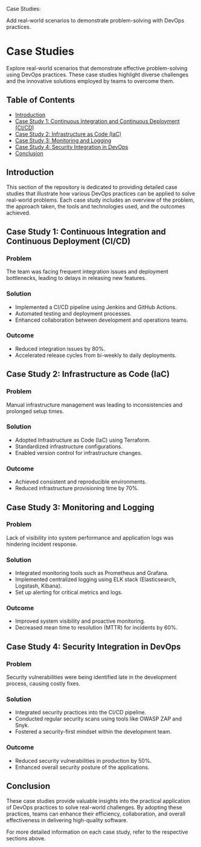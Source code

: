 Case Studies:

Add real-world scenarios to demonstrate problem-solving with DevOps practices.

# Case Studies
Explore real-world scenarios that demonstrate effective problem-solving using DevOps practices. These case studies highlight diverse challenges and the innovative solutions employed by teams to overcome them.

## Table of Contents
- [Introduction](#introduction)
- [Case Study 1: Continuous Integration and Continuous Deployment (CI/CD)](#case-study-1-continuous-integration-and-continuous-deployment-cicd)
- [Case Study 2: Infrastructure as Code (IaC)](#case-study-2-infrastructure-as-code-iac)
- [Case Study 3: Monitoring and Logging](#case-study-3-monitoring-and-logging)
- [Case Study 4: Security Integration in DevOps](#case-study-4-security-integration-in-devops)
- [Conclusion](#conclusion)

## Introduction
This section of the repository is dedicated to providing detailed case studies that illustrate how various DevOps practices can be applied to solve real-world problems. Each case study includes an overview of the problem, the approach taken, the tools and technologies used, and the outcomes achieved.

## Case Study 1: Continuous Integration and Continuous Deployment (CI/CD)
### Problem
The team was facing frequent integration issues and deployment bottlenecks, leading to delays in releasing new features.

### Solution
- Implemented a CI/CD pipeline using Jenkins and GitHub Actions.
- Automated testing and deployment processes.
- Enhanced collaboration between development and operations teams.

### Outcome
- Reduced integration issues by 80%.
- Accelerated release cycles from bi-weekly to daily deployments.

## Case Study 2: Infrastructure as Code (IaC)

### Problem
Manual infrastructure management was leading to inconsistencies and prolonged setup times.

### Solution
- Adopted Infrastructure as Code (IaC) using Terraform.
- Standardized infrastructure configurations.
- Enabled version control for infrastructure changes.

### Outcome
- Achieved consistent and reproducible environments.
- Reduced infrastructure provisioning time by 70%.

## Case Study 3: Monitoring and Logging

### Problem
Lack of visibility into system performance and application logs was hindering incident response.

### Solution
- Integrated monitoring tools such as Prometheus and Grafana.
- Implemented centralized logging using ELK stack (Elasticsearch, Logstash, Kibana).
- Set up alerting for critical metrics and logs.

### Outcome
- Improved system visibility and proactive monitoring.
- Decreased mean time to resolution (MTTR) for incidents by 60%.

## Case Study 4: Security Integration in DevOps

### Problem
Security vulnerabilities were being identified late in the development process, causing costly fixes.

### Solution
- Integrated security practices into the CI/CD pipeline.
- Conducted regular security scans using tools like OWASP ZAP and Snyk.
- Fostered a security-first mindset within the development team.

### Outcome
- Reduced security vulnerabilities in production by 50%.
- Enhanced overall security posture of the applications.

## Conclusion

These case studies provide valuable insights into the practical application of DevOps practices to solve real-world challenges. By adopting these practices, teams can enhance their efficiency, collaboration, and overall effectiveness in delivering high-quality software.

For more detailed information on each case study, refer to the respective sections above.
